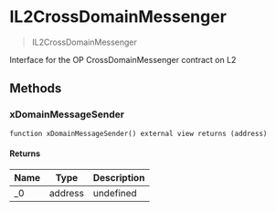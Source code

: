 # IL2CrossDomainMessenger



> IL2CrossDomainMessenger

Interface for the OP CrossDomainMessenger contract on L2



## Methods

### xDomainMessageSender

```solidity
function xDomainMessageSender() external view returns (address)
```






#### Returns

| Name | Type | Description |
|---|---|---|
| _0 | address | undefined |




